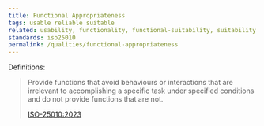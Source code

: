 ```yaml
---
title: Functional Appropriateness
tags: usable reliable suitable
related: usability, functionality, functional-suitability, suitability
standards: iso25010
permalink: /qualities/functional-appropriateness
---
```


Definitions:

>Provide functions that avoid behaviours or interactions that are irrelevant to accomplishing a specific task under specified conditions and do not provide functions that are not.
>
>[ISO-25010:2023](/references/#iso-25010-2023)


